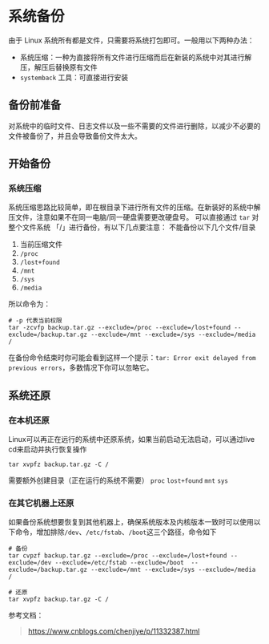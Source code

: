 # 系统备份

由于 Linux 系统所有都是文件，只需要将系统打包即可。一般用以下两种办法：
- 系统压缩：一种为直接将所有文件进行压缩而后在新装的系统中对其进行解压，解压后替换原有文件
- `systemback` 工具：可直接进行安装

## 备份前准备
对系统中的临时文件、日志文件以及一些不需要的文件进行删除，以减少不必要的文件被备份了，并且会导致备份文件太大。

## 开始备份
### 系统压缩
系统压缩思路比较简单，即在根目录下进行所有文件的压缩。在新装好的系统中解压文件，注意如果不在同一电脑/同一硬盘需要更改硬盘号。
可以直接通过 `tar` 对整个文件系统 「/」进行备份，有以下几点要注意：
不能备份以下几个文件/目录
1. 当前压缩文件
2. `/proc`
3. `/lost+found`
4. `/mnt`
5. `/sys`
6. `/media`

所以命令为：
```shell
# -p 代表当前权限
tar -zcvfp backup.tar.gz --exclude=/proc --exclude=/lost+found --exclude=/backup.tar.gz --exclude=/mnt --exclude=/sys --exclude=/media /
```
在备份命令结束时你可能会看到这样一个提示：`tar: Error exit delayed from previous errors`，多数情况下你可以忽略它。

## 系统还原
### 在本机还原
Linux可以再正在远行的系统中还原系统，如果当前启动无法启动，可以通过live cd来启动并执行恢复操作
```shell
tar xvpfz backup.tar.gz -C /
```
需要额外创建目录（正在运行的系统不需要）
`proc` `lost+found` `mnt` `sys`
### 在其它机器上还原
如果备份系统想要恢复到其他机器上，确保系统版本及内核版本一致时可以使用以下命令，增加排除`/dev`、`/etc/fstab`、`/boot`这三个路径，命令如下
```shell
# 备份
tar cvpzf backup.tar.gz --exclude=/proc --exclude=/lost+found --exclude=/dev --exclude=/etc/fstab --exclude=/boot  --exclude=/backup.tar.gz --exclude=/mnt --exclude=/sys --exclude=/media /

# 还原
tar xvpfz backup.tar.gz -C /
```


参考文档：

> https://www.cnblogs.com/chenjiye/p/11332387.html